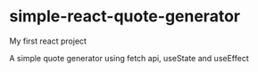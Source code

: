 # simple-react-quote-generator
My first react project

A simple quote generator using fetch api, useState and useEffect
